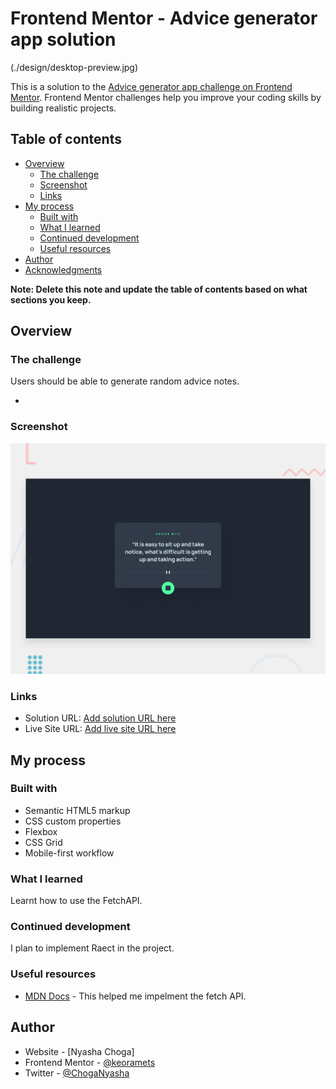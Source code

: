 # Frontend Mentor - Advice generator app solution
(./design/desktop-preview.jpg)

This is a solution to the [Advice generator app challenge on Frontend Mentor](https://www.frontendmentor.io/challenges/advice-generator-app-QdUG-13db). Frontend Mentor challenges help you improve your coding skills by building realistic projects.

## Table of contents

- [Overview](#overview)
  - [The challenge](#the-challenge)
  - [Screenshot](#screenshot)
  - [Links](#links)
- [My process](#my-process)
  - [Built with](#built-with)
  - [What I learned](#what-i-learned)
  - [Continued development](#continued-development)
  - [Useful resources](#useful-resources)
- [Author](#author)
- [Acknowledgments](#acknowledgments)

**Note: Delete this note and update the table of contents based on what sections you keep.**

## Overview

### The challenge

Users should be able to generate random advice notes.

- 

### Screenshot

![](./design/desktop-preview.jpg)

### Links

- Solution URL: [Add solution URL here](https://your-solution-url.com)
- Live Site URL: [Add live site URL here](https://your-live-site-url.com)

## My process

### Built with

- Semantic HTML5 markup
- CSS custom properties
- Flexbox
- CSS Grid
- Mobile-first workflow


### What I learned

Learnt how to use the FetchAPI.

### Continued development

I plan to implement Raect in the project.


### Useful resources

- [MDN Docs](https://developer.mozilla.org/en-US/docs/Web/API/Fetch_API/Using_Fetch) - This helped me impelment the fetch API.


## Author

- Website - [Nyasha Choga]
- Frontend Mentor - [@keoramets](https://www.frontendmentor.io/profile/keoramets)
- Twitter - [@ChogaNyasha](https://www.twitter.com/yourusername)

